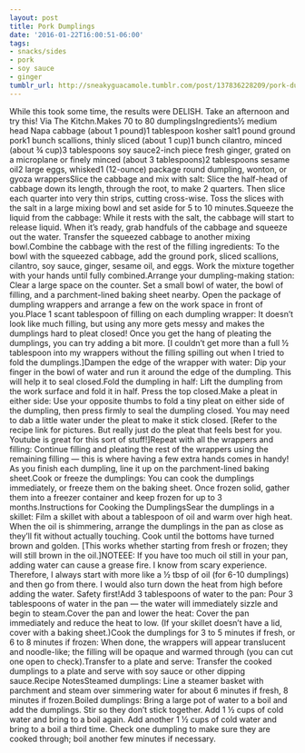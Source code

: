 ```yaml
---
layout: post
title: Pork Dumplings
date: '2016-01-22T16:00:51-06:00'
tags:
- snacks/sides
- pork
- soy sauce
- ginger
tumblr_url: http://sneakyguacamole.tumblr.com/post/137836228209/pork-dumplings
---
```

While this took some time, the results were DELISH. Take an afternoon and try this! Via The Kitchn.Makes 70 to 80 dumplingsIngredients½ medium head Napa cabbage (about 1 pound)1 tablespoon kosher salt1 pound ground pork1 bunch scallions, thinly sliced (about 1 cup)1 bunch cilantro, minced (about ¾ cup)3 tablespoons soy sauce2-inch piece fresh ginger, grated on a microplane or finely minced (about 3 tablespoons)2 tablespoons sesame oil2 large eggs, whisked1 (12-ounce) package round dumpling, wonton, or gyoza wrappersSlice the cabbage and mix with salt: Slice the half-head of cabbage down its length, through the root, to make 2 quarters. Then slice each quarter into very thin strips, cutting cross-wise. Toss the slices with the salt in a large mixing bowl and set aside for 5 to 10 minutes.Squeeze the liquid from the cabbage: While it rests with the salt, the cabbage will start to release liquid. When it’s ready, grab handfuls of the cabbage and squeeze out the water. Transfer the squeezed cabbage to another mixing bowl.Combine the cabbage with the rest of the filling ingredients: To the bowl with the squeezed cabbage, add the ground pork, sliced scallions, cilantro, soy sauce, ginger, sesame oil, and eggs. Work the mixture together with your hands until fully combined.Arrange your dumpling-making station: Clear a large space on the counter. Set a small bowl of water, the bowl of filling, and a parchment-lined baking sheet nearby. Open the package of dumpling wrappers and arrange a few on the work space in front of you.Place 1 scant tablespoon of filling on each dumpling wrapper: It doesn’t look like much filling, but using any more gets messy and makes the dumplings hard to pleat closed! Once you get the hang of pleating the dumplings, you can try adding a bit more. [I couldn’t get more than a full ½ tablespoon into my wrappers without the filling spilling out when I tried to fold the dumplings.]Dampen the edge of the wrapper with water: Dip your finger in the bowl of water and run it around the edge of the dumpling. This will help it to seal closed.Fold the dumpling in half: Lift the dumpling from the work surface and fold it in half. Press the top closed.Make a pleat in either side: Use your opposite thumbs to fold a tiny pleat on either side of the dumpling, then press firmly to seal the dumpling closed. You may need to dab a little water under the pleat to make it stick closed. [Refer to the recipe link for pictures. But really just do the pleat that feels best for you. Youtube is great for this sort of stuff!]Repeat with all the wrappers and filling: Continue filling and pleating the rest of the wrappers using the remaining filling — this is where having a few extra hands comes in handy! As you finish each dumpling, line it up on the parchment-lined baking sheet.Cook or freeze the dumplings: You can cook the dumplings immediately, or freeze them on the baking sheet. Once frozen solid, gather them into a freezer container and keep frozen for up to 3 months.Instructions for Cooking the DumplingsSear the dumplings in a skillet: Film a skillet with about a tablespoon of oil and warm over high heat. When the oil is shimmering, arrange the dumplings in the pan as close as they’ll fit without actually touching. Cook until the bottoms have turned brown and golden. [This works whether starting from fresh or frozen; they will still brown in the oil.]NOTEEE: If you have too much oil still in your pan, adding water can cause a grease fire. I know from scary experience. Therefore, I always start with more like a ½ tbsp of oil (for 6-10 dumplings) and then go from there. I would also turn down the heat from high before adding the water. Safety first!Add 3 tablespoons of water to the pan: Pour 3 tablespoons of water in the pan — the water will immediately sizzle and begin to steam.Cover the pan and lower the heat: Cover the pan immediately and reduce the heat to low. (If your skillet doesn’t have a lid, cover with a baking sheet.)Cook the dumplings for 3 to 5 minutes if fresh, or 6 to 8 minutes if frozen: When done, the wrappers will appear translucent and noodle-like; the filling will be opaque and warmed through (you can cut one open to check).Transfer to a plate and serve: Transfer the cooked dumplings to a plate and serve with soy sauce or other dipping sauce.Recipe NotesSteamed dumplings: Line a steamer basket with parchment and steam over simmering water for about 6 minutes if fresh, 8 minutes if frozen.Boiled dumplings: Bring a large pot of water to a boil and add the dumplings. Stir so they don’t stick together. Add 1 ½ cups of cold water and bring to a boil again. Add another 1 ½ cups of cold water and bring to a boil a third time. Check one dumpling to make sure they are cooked through; boil another few minutes if necessary.
